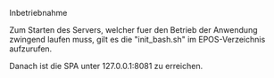 Inbetriebnahme

Zum Starten des Servers, welcher fuer den Betrieb der Anwendung zwingend
laufen muss, gilt es die "init_bash.sh" im EPOS-Verzeichnis aufzurufen.

Danach ist die SPA unter 127.0.0.1:8081 zu erreichen.
